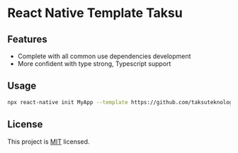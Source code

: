 # React Native Template Taksu

## Features

- Complete with all common use dependencies development
- More confident with type strong, Typescript support

## Usage

```sh
npx react-native init MyApp --template https://github.com/taksuteknologi/react-native-template-taksu.git
```

## License

This project is [MIT](LICENSE) licensed.
